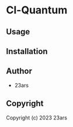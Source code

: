 # Cl-Quantum

## Usage

## Installation

## Author

* 23ars

## Copyright

Copyright (c) 2023 23ars
